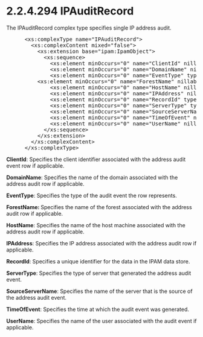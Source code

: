<html dir="LTR" xmlns:mshelp="http://msdn.microsoft.com/mshelp" xmlns:ddue="http://ddue.schemas.microsoft.com/authoring/2003/5" xmlns:xlink="http://www.w3.org/1999/xlink" xmlns:tool="http://www.microsoft.com/tooltip">
 <body>
 <div id="header">
 <h1 class="heading">2.2.4.294 IPAuditRecord</h1>
 </div>
 <div id="mainSection">
 <div id="mainBody">
 <div id="allHistory" class="saveHistory"></div>
 <div id="sectionSection0" class="section" name="collapseableSection">
 

<p>The IPAuditRecord complex type specifies single IP address
audit.</p>

<dl>
<dd>
<div><pre> &lt;xs:complexType name=&quot;IPAuditRecord&quot;&gt;
   &lt;xs:complexContent mixed=&quot;false&quot;&gt;
     &lt;xs:extension base=&quot;ipam:IpamObject&quot;&gt;
       &lt;xs:sequence&gt;
         &lt;xs:element minOccurs=&quot;0&quot; name=&quot;ClientId&quot; nillable=&quot;true&quot; type=&quot;xsd:base64Binary&quot; /&gt;
         &lt;xs:element minOccurs=&quot;0&quot; name=&quot;DomainName&quot; nillable=&quot;true&quot; type=&quot;xsd:string&quot; /&gt;
         &lt;xs:element minOccurs=&quot;0&quot; name=&quot;EventType&quot; type=&quot;ipam:IPAuditEventType&quot; /&gt;
     &lt;xs:element minOccurs=&quot;0&quot; name=&quot;ForestName&quot; nillable=&quot;true&quot; type=&quot;xsd:string&quot; /&gt;
         &lt;xs:element minOccurs=&quot;0&quot; name=&quot;HostName&quot; nillable=&quot;true&quot; type=&quot;xsd:string&quot; /&gt;
         &lt;xs:element minOccurs=&quot;0&quot; name=&quot;IPAddress&quot; nillable=&quot;true&quot; type=&quot;sysnet:IPAddress&quot; /&gt;
         &lt;xs:element minOccurs=&quot;0&quot; name=&quot;RecordId&quot; type=&quot;xsd:long&quot; /&gt;
         &lt;xs:element minOccurs=&quot;0&quot; name=&quot;ServerType&quot; type=&quot;ipam:ServerAuditType&quot; /&gt;
         &lt;xs:element minOccurs=&quot;0&quot; name=&quot;SourceServerName&quot; nillable=&quot;true&quot; type=&quot;xsd:string&quot; /&gt;
         &lt;xs:element minOccurs=&quot;0&quot; name=&quot;TimeOfEvent&quot; nillable=&quot;true&quot; type=&quot;xsd:dateTime&quot; /&gt;
         &lt;xs:element minOccurs=&quot;0&quot; name=&quot;UserName&quot; nillable=&quot;true&quot; type=&quot;xsd:string&quot; /&gt;
       &lt;/xs:sequence&gt;
     &lt;/xs:extension&gt;
   &lt;/xs:complexContent&gt;
 &lt;/xs:complexType&gt;
</pre></div>
</dd></dl>

<p><b>ClientId</b>: Specifies the client identifier
associated with the address audit event row if applicable.</p>

<p><b>DomainName</b>: Specifies the name of the domain
associated with the address audit row if applicable.</p>

<p><b>EventType</b>: Specifies the type of the audit
event the row represents.</p>

<p><b>ForestName: </b>Specifies the name of the forest
associated with the address audit row if applicable.</p>

<p><b>HostName</b>: Specifies the name of the host
machine associated with the address audit row if applicable.</p>

<p><b>IPAddress</b>: Specifies the IP address associated
with the address audit row if applicable.</p>

<p><b>RecordId</b>: Specifies a unique identifier for
the data in the IPAM data store.</p>

<p><b>ServerType</b>: Specifies the type of server that
generated the address audit event.</p>

<p><b>SourceServerName</b>: Specifies the name of the
server that is the source of the address audit event.</p>

<p><b>TimeOfEvent</b>: Specifies the time at which the
audit event was generated.</p>

<p><b>UserName</b>: Specifies the name of the user
associated with the audit event if applicable.</p>


 </div>
 </div>
 </div>
 </body>
</html>